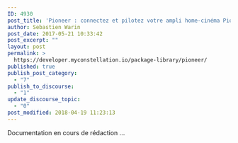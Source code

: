 ```yaml
---
ID: 4930
post_title: 'Pioneer : connectez et pilotez votre ampli home-cinéma Pioneer dans Constellation'
author: Sebastien Warin
post_date: 2017-05-21 10:33:42
post_excerpt: ""
layout: post
permalink: >
  https://developer.myconstellation.io/package-library/pioneer/
published: true
publish_post_category:
  - "7"
publish_to_discourse:
  - "1"
update_discourse_topic:
  - "0"
post_modified: 2018-04-19 11:23:13
---
```

Documentation en cours de rédaction ...